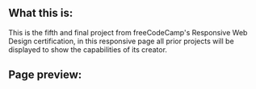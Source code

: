 What this is:
-------------

This is the fifth and final project from freeCodeCamp's Responsive Web Design certification, 
in this responsive page all prior projects will be displayed to show the capabilities of its creator.

Page preview:
-------------

